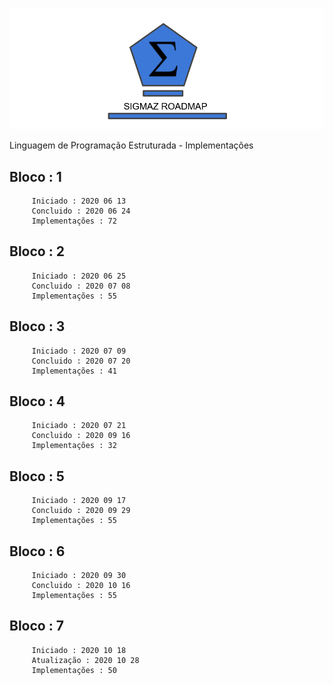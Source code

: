 ![RoadMap - Sigmaz](https://raw.githubusercontent.com/luandkg/Sigmaz/master/res/imagens/road.png)


Linguagem de Programação Estruturada - Implementações


  ## Bloco : 1
		 Iniciado : 2020 06 13
		 Concluido : 2020 06 24
		 Implementações : 72
  ## Bloco : 2
		 Iniciado : 2020 06 25
		 Concluido : 2020 07 08
		 Implementações : 55
  ## Bloco : 3
		 Iniciado : 2020 07 09
		 Concluido : 2020 07 20
		 Implementações : 41
  ## Bloco : 4
		 Iniciado : 2020 07 21
		 Concluido : 2020 09 16
		 Implementações : 32
  ## Bloco : 5
		 Iniciado : 2020 09 17
		 Concluido : 2020 09 29
		 Implementações : 55
  ## Bloco : 6
		 Iniciado : 2020 09 30
		 Concluido : 2020 10 16
		 Implementações : 55
##  Bloco : 7
		 Iniciado : 2020 10 18
		 Atualização : 2020 10 28
		 Implementações : 50